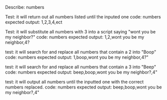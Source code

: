 
Describe: numbers

Test: it will return out all numbers listed until the inputed one
code: numbers
expected output: 1,2,3,4,ect

Test: it will substitute all numbers with 3 into a script saying "wont you be my neighbor?"
code: numbers
expected output: 1,2,wont you be my neighbor,4?

test: it will search for and replace all numbers that contain a 2 into "Boop"
code: numbers
expected output: 1,boop,wont you be my neighbor,4?"

test: it will search for and replace all numbers that contain a 3 into "Beep"
code: numbers
expected output: beep,boop,wont you be my neighbor?,4"

test: it will output all numbers until the inputted one with the correct numbers replaced.
code: numbers
expected output: beep,boop,wont you be my neighbor?,4"